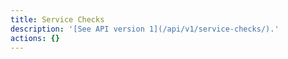 ```yaml
---
title: Service Checks
description: '[See API version 1](/api/v1/service-checks/).'
actions: {}
---
```

